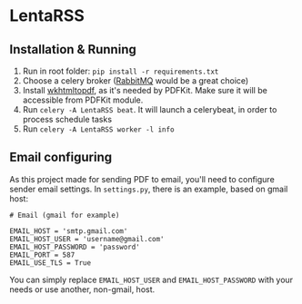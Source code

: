 # LentaRSS

## Installation & Running

1. Run in root folder: `pip install -r requirements.txt`
2. Choose a celery broker ([RabbitMQ](https://www.rabbitmq.com/) would be a great choice)
3. Install [wkhtmltopdf](http://wkhtmltopdf.org/), as it's needed by PDFKit. Make sure it will be accessible from PDFKit module.
4. Run `celery -A LentaRSS beat`. It will launch a celerybeat, in order to process schedule tasks
5. Run `celery -A LentaRSS worker -l info`

## Email configuring

As this project made for sending PDF to email, you'll need to configure sender email settings. In `settings.py`, there is an example, based on gmail host:

```
# Email (gmail for example)

EMAIL_HOST = 'smtp.gmail.com'
EMAIL_HOST_USER = 'username@gmail.com'
EMAIL_HOST_PASSWORD = 'password'
EMAIL_PORT = 587
EMAIL_USE_TLS = True
```

You can simply replace `EMAIL_HOST_USER` and `EMAIL_HOST_PASSWORD` with your needs or use another, non-gmail, host.
